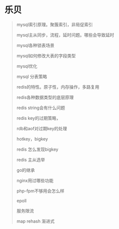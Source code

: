 # 乐贝

> mysql索引原理。聚簇索引，非局促索引
>
> mysql主从同步，流程，延时问题。哪些会导致延时
>
> mysql各种锁表场景
>
> mysql如何修改大表的字段类型
>
> mysql优化
>
> mysql 分表策略
>
> redis的特性。原子性，内存操作，多路复用
>
> redis各种数据类型的底层原理
>
> redis string会有什么问题
>
> redis key的过期策略，
>
> rdb和aof对过期key的处理
>
> hotkey，bigkey
>
> redis 怎么发现bigkey
>
> redis 主从选举
>
> go的继承
>
> nginx用过哪些功能
>
> php-fpm不够用会怎么样
>
> epoll
>
> 服务限流
>
> map   rehash  渐进式



